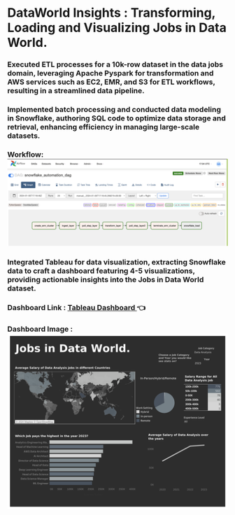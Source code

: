# DataWorld Insights : Transforming, Loading and Visualizing Jobs in Data World.

### Executed ETL processes for a 10k-row dataset in the data jobs domain, leveraging Apache Pyspark for transformation and AWS services such as EC2, EMR, and S3 for ETL workflows, resulting in a streamlined data pipeline.

### Implemented batch processing and conducted data modeling in Snowflake, authoring SQL code to optimize data storage and retrieval, enhancing efficiency in managing large-scale datasets.

### Workflow:![Image](Airflow.png)

### Integrated Tableau for data visualization, extracting Snowflake data to craft a dashboard featuring 4-5 visualizations, providing actionable insights into the Jobs in Data World dataset.

### Dashboard Link :  [Tableau Dashboard ](https://public.tableau.com/app/profile/harshitha.b.nagaraj/viz/JobsinDataWorld/MainDashboard)  👈


### Dashboard Image : ![Image2](MainDashboard.png)



